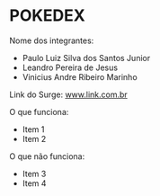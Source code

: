 # POKEDEX

Nome dos integrantes: 
- Paulo Luiz Silva dos Santos Junior
- Leandro Pereira de Jesus
- Vinicius Andre Ribeiro Marinho


Link do Surge: www.link.com.br

O que funciona:
- Item 1
- Item 2

O que não funciona: 
- Item 3
- Item 4
